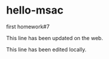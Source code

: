 # hello-msac


first homework#7


This line has been updated on the web.


This line has been edited locally.
